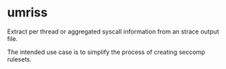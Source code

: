 # umriss

Extract per thread or aggregated syscall information from an strace output
file.

The intended use case is to simplify the process of creating seccomp rulesets.
